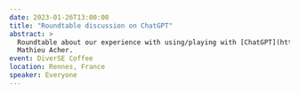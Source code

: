 ```yaml
---
date: 2023-01-26T13:00:00
title: "Roundtable discussion on ChatGPT"
abstract: >
  Roundtable about our experience with using/playing with [ChatGPT](https://openai.com/blog/chatgpt) animated by
  Mathieu Acher.
event: DiverSE Coffee
location: Rennes, France
speaker: Everyone
---
```

